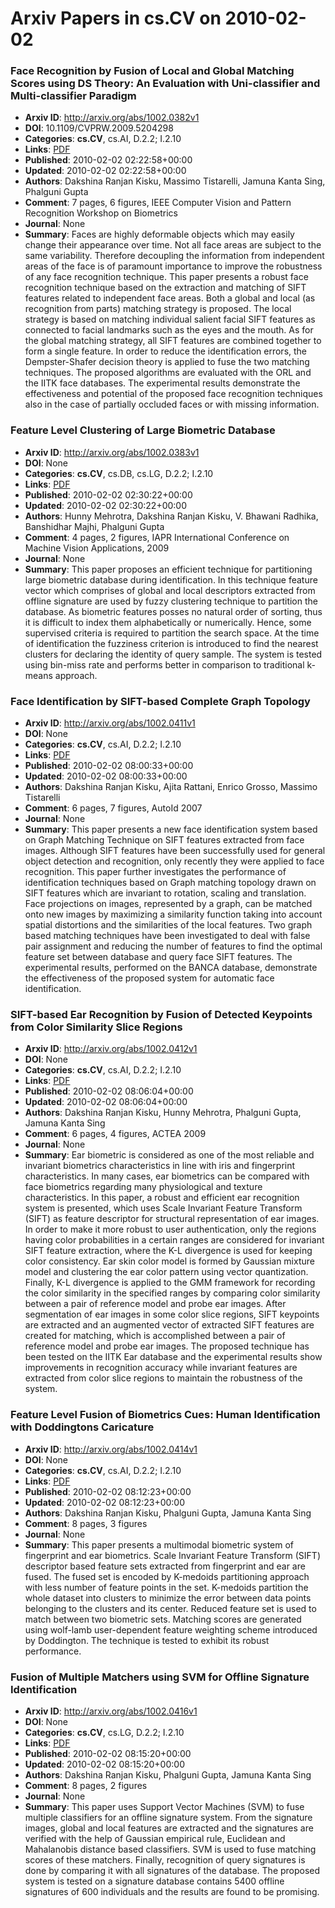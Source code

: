 # Arxiv Papers in cs.CV on 2010-02-02
### Face Recognition by Fusion of Local and Global Matching Scores using DS Theory: An Evaluation with Uni-classifier and Multi-classifier Paradigm
- **Arxiv ID**: http://arxiv.org/abs/1002.0382v1
- **DOI**: 10.1109/CVPRW.2009.5204298
- **Categories**: **cs.CV**, cs.AI, D.2.2; I.2.10
- **Links**: [PDF](http://arxiv.org/pdf/1002.0382v1)
- **Published**: 2010-02-02 02:22:58+00:00
- **Updated**: 2010-02-02 02:22:58+00:00
- **Authors**: Dakshina Ranjan Kisku, Massimo Tistarelli, Jamuna Kanta Sing, Phalguni Gupta
- **Comment**: 7 pages, 6 figures, IEEE Computer Vision and Pattern Recognition
  Workshop on Biometrics
- **Journal**: None
- **Summary**: Faces are highly deformable objects which may easily change their appearance over time. Not all face areas are subject to the same variability. Therefore decoupling the information from independent areas of the face is of paramount importance to improve the robustness of any face recognition technique. This paper presents a robust face recognition technique based on the extraction and matching of SIFT features related to independent face areas. Both a global and local (as recognition from parts) matching strategy is proposed. The local strategy is based on matching individual salient facial SIFT features as connected to facial landmarks such as the eyes and the mouth. As for the global matching strategy, all SIFT features are combined together to form a single feature. In order to reduce the identification errors, the Dempster-Shafer decision theory is applied to fuse the two matching techniques. The proposed algorithms are evaluated with the ORL and the IITK face databases. The experimental results demonstrate the effectiveness and potential of the proposed face recognition techniques also in the case of partially occluded faces or with missing information.



### Feature Level Clustering of Large Biometric Database
- **Arxiv ID**: http://arxiv.org/abs/1002.0383v1
- **DOI**: None
- **Categories**: **cs.CV**, cs.DB, cs.LG, D.2.2; I.2.10
- **Links**: [PDF](http://arxiv.org/pdf/1002.0383v1)
- **Published**: 2010-02-02 02:30:22+00:00
- **Updated**: 2010-02-02 02:30:22+00:00
- **Authors**: Hunny Mehrotra, Dakshina Ranjan Kisku, V. Bhawani Radhika, Banshidhar Majhi, Phalguni Gupta
- **Comment**: 4 pages, 2 figures, IAPR International Conference on Machine Vision
  Applications, 2009
- **Journal**: None
- **Summary**: This paper proposes an efficient technique for partitioning large biometric database during identification. In this technique feature vector which comprises of global and local descriptors extracted from offline signature are used by fuzzy clustering technique to partition the database. As biometric features posses no natural order of sorting, thus it is difficult to index them alphabetically or numerically. Hence, some supervised criteria is required to partition the search space. At the time of identification the fuzziness criterion is introduced to find the nearest clusters for declaring the identity of query sample. The system is tested using bin-miss rate and performs better in comparison to traditional k-means approach.



### Face Identification by SIFT-based Complete Graph Topology
- **Arxiv ID**: http://arxiv.org/abs/1002.0411v1
- **DOI**: None
- **Categories**: **cs.CV**, cs.AI, D.2.2; I.2.10
- **Links**: [PDF](http://arxiv.org/pdf/1002.0411v1)
- **Published**: 2010-02-02 08:00:33+00:00
- **Updated**: 2010-02-02 08:00:33+00:00
- **Authors**: Dakshina Ranjan Kisku, Ajita Rattani, Enrico Grosso, Massimo Tistarelli
- **Comment**: 6 pages, 7 figures, AutoId 2007
- **Journal**: None
- **Summary**: This paper presents a new face identification system based on Graph Matching Technique on SIFT features extracted from face images. Although SIFT features have been successfully used for general object detection and recognition, only recently they were applied to face recognition. This paper further investigates the performance of identification techniques based on Graph matching topology drawn on SIFT features which are invariant to rotation, scaling and translation. Face projections on images, represented by a graph, can be matched onto new images by maximizing a similarity function taking into account spatial distortions and the similarities of the local features. Two graph based matching techniques have been investigated to deal with false pair assignment and reducing the number of features to find the optimal feature set between database and query face SIFT features. The experimental results, performed on the BANCA database, demonstrate the effectiveness of the proposed system for automatic face identification.



### SIFT-based Ear Recognition by Fusion of Detected Keypoints from Color Similarity Slice Regions
- **Arxiv ID**: http://arxiv.org/abs/1002.0412v1
- **DOI**: None
- **Categories**: **cs.CV**, cs.AI, D.2.2; I.2.10
- **Links**: [PDF](http://arxiv.org/pdf/1002.0412v1)
- **Published**: 2010-02-02 08:06:04+00:00
- **Updated**: 2010-02-02 08:06:04+00:00
- **Authors**: Dakshina Ranjan Kisku, Hunny Mehrotra, Phalguni Gupta, Jamuna Kanta Sing
- **Comment**: 6 pages, 4 figures, ACTEA 2009
- **Journal**: None
- **Summary**: Ear biometric is considered as one of the most reliable and invariant biometrics characteristics in line with iris and fingerprint characteristics. In many cases, ear biometrics can be compared with face biometrics regarding many physiological and texture characteristics. In this paper, a robust and efficient ear recognition system is presented, which uses Scale Invariant Feature Transform (SIFT) as feature descriptor for structural representation of ear images. In order to make it more robust to user authentication, only the regions having color probabilities in a certain ranges are considered for invariant SIFT feature extraction, where the K-L divergence is used for keeping color consistency. Ear skin color model is formed by Gaussian mixture model and clustering the ear color pattern using vector quantization. Finally, K-L divergence is applied to the GMM framework for recording the color similarity in the specified ranges by comparing color similarity between a pair of reference model and probe ear images. After segmentation of ear images in some color slice regions, SIFT keypoints are extracted and an augmented vector of extracted SIFT features are created for matching, which is accomplished between a pair of reference model and probe ear images. The proposed technique has been tested on the IITK Ear database and the experimental results show improvements in recognition accuracy while invariant features are extracted from color slice regions to maintain the robustness of the system.



### Feature Level Fusion of Biometrics Cues: Human Identification with Doddingtons Caricature
- **Arxiv ID**: http://arxiv.org/abs/1002.0414v1
- **DOI**: None
- **Categories**: **cs.CV**, cs.AI, D.2.2; I.2.10
- **Links**: [PDF](http://arxiv.org/pdf/1002.0414v1)
- **Published**: 2010-02-02 08:12:23+00:00
- **Updated**: 2010-02-02 08:12:23+00:00
- **Authors**: Dakshina Ranjan Kisku, Phalguni Gupta, Jamuna Kanta Sing
- **Comment**: 8 pages, 3 figures
- **Journal**: None
- **Summary**: This paper presents a multimodal biometric system of fingerprint and ear biometrics. Scale Invariant Feature Transform (SIFT) descriptor based feature sets extracted from fingerprint and ear are fused. The fused set is encoded by K-medoids partitioning approach with less number of feature points in the set. K-medoids partition the whole dataset into clusters to minimize the error between data points belonging to the clusters and its center. Reduced feature set is used to match between two biometric sets. Matching scores are generated using wolf-lamb user-dependent feature weighting scheme introduced by Doddington. The technique is tested to exhibit its robust performance.



### Fusion of Multiple Matchers using SVM for Offline Signature Identification
- **Arxiv ID**: http://arxiv.org/abs/1002.0416v1
- **DOI**: None
- **Categories**: **cs.CV**, cs.LG, D.2.2; I.2.10
- **Links**: [PDF](http://arxiv.org/pdf/1002.0416v1)
- **Published**: 2010-02-02 08:15:20+00:00
- **Updated**: 2010-02-02 08:15:20+00:00
- **Authors**: Dakshina Ranjan Kisku, Phalguni Gupta, Jamuna Kanta Sing
- **Comment**: 8 pages, 2 figures
- **Journal**: None
- **Summary**: This paper uses Support Vector Machines (SVM) to fuse multiple classifiers for an offline signature system. From the signature images, global and local features are extracted and the signatures are verified with the help of Gaussian empirical rule, Euclidean and Mahalanobis distance based classifiers. SVM is used to fuse matching scores of these matchers. Finally, recognition of query signatures is done by comparing it with all signatures of the database. The proposed system is tested on a signature database contains 5400 offline signatures of 600 individuals and the results are found to be promising.




